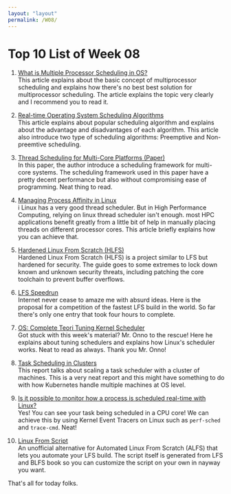 ```yaml
---
layout: "layout"
permalink: /W08/
---
```


# Top 10 List of Week 08

1. [What is Multiple Processor Scheduling in OS?](https://binaryterms.com/multiple-processor-scheduling.html)<br>
This article explains about the basic concept of multiprocessor scheduling and
explains how there's no best best solution for multiprocessor scheduling. The
article explains the topic very clearly and I recommend you to read it.

2. [Real-time Operating System Scheduling Algorithms](https://open4tech.com/rtos-scheduling-algorithms/)<br>
This article explains about popular scheduling algorithm and explains about the
advantage and disadvantages of each algorithm. This article also introduce two
type of scheduling algorithms: Preemptive and Non-preemtive scheduling.

3. [Thread Scheduling for Multi-Core Platforms (Paper)](http://static.usenix.org/event/hotos07/tech/full_papers/rajagopalan/rajagopalan.pdf)<br>
In this paper, the author introduce a scheduling framework for multi-core
systems. The scheduling framework used in this paper have a pretty decent 
performance but also without compromising ease of programming. Neat thing to
read.

4. [Managing Process Affinity in Linux](https://www.glennklockwood.com/hpc-howtos/process-affinity.html)<br>i
Linux has a very good thread scheduler. But in High Performance Computing, 
relying on linux thread scheduler isn't enough. most HPC applications benefit 
greatly from a little bit of help in manually placing threads on different 
processor cores. This article briefly explains how you can achieve that.

5. [Hardened Linux From Scratch (HLFS)](https://www.linuxfromscratch.org/hlfs/)<br>
Hardened Linux From Scratch (HLFS) is a project similar to LFS but hardened for 
security. The guide goes to some extremes to lock down known and unknown 
security threats, including patching the core toolchain to prevent buffer 
overflows.

6. [LFS Speedrun](https://rachelbythebay.com/w/2020/04/11/pengrun/)  
Internet never cease to amaze me with absurd ideas. Here is the proposal for
a competition of the fastest LFS build in the world. So far there's only one
entry that took four hours to complete.

7. [OS: Complete Teori Tuning Kernel Scheduler](https://lms.onnocenter.or.id/wiki/index.php/OS:_Complete_Teori_Tuning_Kernel_Scheduler)<br>
Got stuck with this week's material? Mr. Onno to the rescue! Here he explains
about tuning schedulers and explains how Linux's scheduler works. Neat to read
as always. Thank you Mr. Onno!

8. [Task Scheduling in Clusters](https://www.massey.ac.nz/~mjjohnso/notes/59735/seminars/04244354.pdf)<br>
This report talks about scaling a task scheduler with a cluster of machines. 
This is a very neat report and this might have something to do with how 
Kubernetes handle multiple machines at OS level.

9. [Is it possible to monitor how a process is scheduled real-time with Linux?](https://stackoverflow.com/a/42571692)<br>
Yes! You can see your task being scheduled in a CPU core! We can achieve this by
using Kernel Event Tracers on Linux such as `perf-sched` and `trace-cmd`. Neat! 

10. [Linux From Script](https://www.lfscript.org/wiki/Main_Page)<br>
An unofficial alternative for Automated Linux From Scratch (ALFS) that lets you
automate your LFS build. The script itself is generated from LFS and BLFS book
so you can customize the script on your own in nayway you want.

That's all for today folks.
